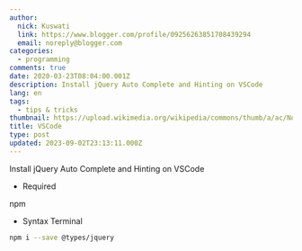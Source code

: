 ```yaml
---
author:
  nick: Kuswati
  link: https://www.blogger.com/profile/09256263851708439294
  email: noreply@blogger.com
categories:
  - programming
comments: true
date: 2020-03-23T08:04:00.001Z
description: Install jQuery Auto Complete and Hinting on VSCode
lang: en
tags:
  - tips & tricks
thumbnail: https://upload.wikimedia.org/wikipedia/commons/thumb/a/ac/No_image_available.svg/2048px-No_image_available.svg.png
title: VSCode
type: post
updated: 2023-09-02T23:13:11.000Z
---
```


Install jQuery Auto Complete and Hinting on VSCode

- Required 

npm

- Syntax Terminal

```bash
npm i --save @types/jquery
```